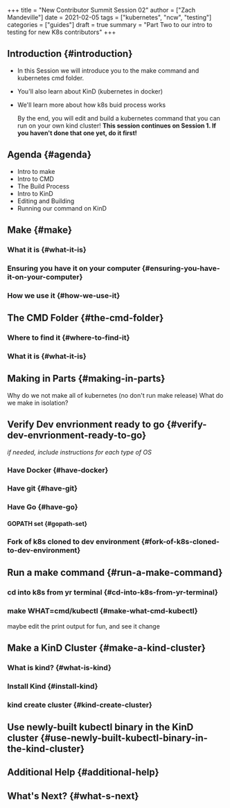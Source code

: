 +++
title = "New Contributor Summit Session 02"
author = ["Zach Mandeville"]
date = 2021-02-05
tags = ["kubernetes", "ncw", "testing"]
categories = ["guides"]
draft = true
summary = "Part Two to our intro to testing for new K8s contributors"
+++

## Introduction {#introduction}

-   In this Session we will introduce you to the make command and kubernetes cmd folder.
-   You'll also learn about KinD (kubernetes in docker)
-   We'll learn more about how k8s buid process works

    By the end, you will edit and build a kubernetes command that you can run on your own kind cluster!
    ****This session continues on Session 1.  If you haven't done that one yet, do it first!****


## Agenda {#agenda}

-   Intro to make
-   Intro to CMD
-   The Build Process
-   Intro to KinD
-   Editing and Building
-   Running our command on KinD


## Make {#make}


### What it is {#what-it-is}


### Ensuring you have it on your computer {#ensuring-you-have-it-on-your-computer}


### How we use it {#how-we-use-it}


## The CMD Folder {#the-cmd-folder}


### Where to find it {#where-to-find-it}


### What it is {#what-it-is}


## Making in Parts {#making-in-parts}

Why do we not make all of kubernetes (no don't run make release)
What do we make in isolation?


## Verify Dev envrionment ready to go {#verify-dev-envrionment-ready-to-go}

_if needed, include instructions for each type of OS_


### Have Docker {#have-docker}


### Have git {#have-git}


### Have Go {#have-go}


#### GOPATH set {#gopath-set}


### Fork of k8s cloned to dev environment {#fork-of-k8s-cloned-to-dev-environment}


## Run a make command {#run-a-make-command}


### cd into k8s from yr terminal {#cd-into-k8s-from-yr-terminal}


### make WHAT=cmd/kubectl {#make-what-cmd-kubectl}

maybe edit the print output for fun, and see it change


## Make a KinD Cluster {#make-a-kind-cluster}


### What is kind? {#what-is-kind}


### Install Kind {#install-kind}


### kind create cluster {#kind-create-cluster}


## Use newly-built kubectl binary in the KinD cluster {#use-newly-built-kubectl-binary-in-the-kind-cluster}


## Additional Help {#additional-help}


## What's Next? {#what-s-next}
